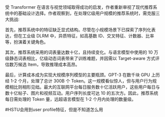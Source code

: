 受 Transformer 在语言与视觉领域取得成功的启发，作者重新审视了现代推荐系统中的基础设计选择。作者观察到，在处理亿级用户规模的推荐系统时，需克服三大挑战:

首先，推荐系统中的特征缺乏显式结构。尽管在小规模场景下已探索了序列化表达，但在工业级 DLRM 中，异质特征，如高基数 ID、交叉特征、计数器、比率等，扮演着关键角色。

其次，推荐系统采用的词表量达数十亿，且持续变化。与语言模型中使用的 10 万级静态词表相比，亿级动态词表带来了训练难题，并因需以 Target-aware 方式评估数万候选 Item，导致推理成本高昂。

最后，计算成本成为实现大规模序列模型的主要瓶颈。GPT-3 在数千块 GPU 上历经 1-2 个月，处理了总计 300B 个 Token。这一规模看似惊人，但与用户行为规模相比则相形见绌。最大的互联网平台每日服务数十亿活跃用户，这些用户每日与数十亿帖子、图片和视频互动。用户序列长度可达 10 的五次方。因此，推荐系统每日需处理的 Token 量，远超语言模型在 1-2 个月内处理的数量级。

#HSTU会用到user profile特征，但是不知道怎么用
